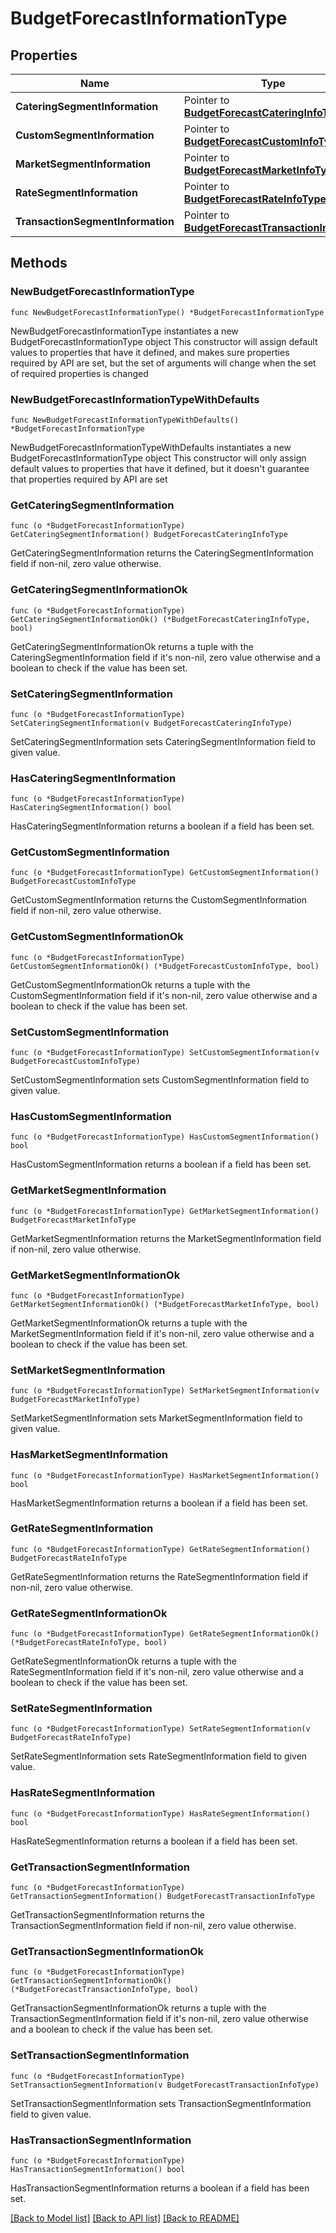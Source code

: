 # BudgetForecastInformationType

## Properties

Name | Type | Description | Notes
------------ | ------------- | ------------- | -------------
**CateringSegmentInformation** | Pointer to [**BudgetForecastCateringInfoType**](BudgetForecastCateringInfoType.md) |  | [optional] 
**CustomSegmentInformation** | Pointer to [**BudgetForecastCustomInfoType**](BudgetForecastCustomInfoType.md) |  | [optional] 
**MarketSegmentInformation** | Pointer to [**BudgetForecastMarketInfoType**](BudgetForecastMarketInfoType.md) |  | [optional] 
**RateSegmentInformation** | Pointer to [**BudgetForecastRateInfoType**](BudgetForecastRateInfoType.md) |  | [optional] 
**TransactionSegmentInformation** | Pointer to [**BudgetForecastTransactionInfoType**](BudgetForecastTransactionInfoType.md) |  | [optional] 

## Methods

### NewBudgetForecastInformationType

`func NewBudgetForecastInformationType() *BudgetForecastInformationType`

NewBudgetForecastInformationType instantiates a new BudgetForecastInformationType object
This constructor will assign default values to properties that have it defined,
and makes sure properties required by API are set, but the set of arguments
will change when the set of required properties is changed

### NewBudgetForecastInformationTypeWithDefaults

`func NewBudgetForecastInformationTypeWithDefaults() *BudgetForecastInformationType`

NewBudgetForecastInformationTypeWithDefaults instantiates a new BudgetForecastInformationType object
This constructor will only assign default values to properties that have it defined,
but it doesn't guarantee that properties required by API are set

### GetCateringSegmentInformation

`func (o *BudgetForecastInformationType) GetCateringSegmentInformation() BudgetForecastCateringInfoType`

GetCateringSegmentInformation returns the CateringSegmentInformation field if non-nil, zero value otherwise.

### GetCateringSegmentInformationOk

`func (o *BudgetForecastInformationType) GetCateringSegmentInformationOk() (*BudgetForecastCateringInfoType, bool)`

GetCateringSegmentInformationOk returns a tuple with the CateringSegmentInformation field if it's non-nil, zero value otherwise
and a boolean to check if the value has been set.

### SetCateringSegmentInformation

`func (o *BudgetForecastInformationType) SetCateringSegmentInformation(v BudgetForecastCateringInfoType)`

SetCateringSegmentInformation sets CateringSegmentInformation field to given value.

### HasCateringSegmentInformation

`func (o *BudgetForecastInformationType) HasCateringSegmentInformation() bool`

HasCateringSegmentInformation returns a boolean if a field has been set.

### GetCustomSegmentInformation

`func (o *BudgetForecastInformationType) GetCustomSegmentInformation() BudgetForecastCustomInfoType`

GetCustomSegmentInformation returns the CustomSegmentInformation field if non-nil, zero value otherwise.

### GetCustomSegmentInformationOk

`func (o *BudgetForecastInformationType) GetCustomSegmentInformationOk() (*BudgetForecastCustomInfoType, bool)`

GetCustomSegmentInformationOk returns a tuple with the CustomSegmentInformation field if it's non-nil, zero value otherwise
and a boolean to check if the value has been set.

### SetCustomSegmentInformation

`func (o *BudgetForecastInformationType) SetCustomSegmentInformation(v BudgetForecastCustomInfoType)`

SetCustomSegmentInformation sets CustomSegmentInformation field to given value.

### HasCustomSegmentInformation

`func (o *BudgetForecastInformationType) HasCustomSegmentInformation() bool`

HasCustomSegmentInformation returns a boolean if a field has been set.

### GetMarketSegmentInformation

`func (o *BudgetForecastInformationType) GetMarketSegmentInformation() BudgetForecastMarketInfoType`

GetMarketSegmentInformation returns the MarketSegmentInformation field if non-nil, zero value otherwise.

### GetMarketSegmentInformationOk

`func (o *BudgetForecastInformationType) GetMarketSegmentInformationOk() (*BudgetForecastMarketInfoType, bool)`

GetMarketSegmentInformationOk returns a tuple with the MarketSegmentInformation field if it's non-nil, zero value otherwise
and a boolean to check if the value has been set.

### SetMarketSegmentInformation

`func (o *BudgetForecastInformationType) SetMarketSegmentInformation(v BudgetForecastMarketInfoType)`

SetMarketSegmentInformation sets MarketSegmentInformation field to given value.

### HasMarketSegmentInformation

`func (o *BudgetForecastInformationType) HasMarketSegmentInformation() bool`

HasMarketSegmentInformation returns a boolean if a field has been set.

### GetRateSegmentInformation

`func (o *BudgetForecastInformationType) GetRateSegmentInformation() BudgetForecastRateInfoType`

GetRateSegmentInformation returns the RateSegmentInformation field if non-nil, zero value otherwise.

### GetRateSegmentInformationOk

`func (o *BudgetForecastInformationType) GetRateSegmentInformationOk() (*BudgetForecastRateInfoType, bool)`

GetRateSegmentInformationOk returns a tuple with the RateSegmentInformation field if it's non-nil, zero value otherwise
and a boolean to check if the value has been set.

### SetRateSegmentInformation

`func (o *BudgetForecastInformationType) SetRateSegmentInformation(v BudgetForecastRateInfoType)`

SetRateSegmentInformation sets RateSegmentInformation field to given value.

### HasRateSegmentInformation

`func (o *BudgetForecastInformationType) HasRateSegmentInformation() bool`

HasRateSegmentInformation returns a boolean if a field has been set.

### GetTransactionSegmentInformation

`func (o *BudgetForecastInformationType) GetTransactionSegmentInformation() BudgetForecastTransactionInfoType`

GetTransactionSegmentInformation returns the TransactionSegmentInformation field if non-nil, zero value otherwise.

### GetTransactionSegmentInformationOk

`func (o *BudgetForecastInformationType) GetTransactionSegmentInformationOk() (*BudgetForecastTransactionInfoType, bool)`

GetTransactionSegmentInformationOk returns a tuple with the TransactionSegmentInformation field if it's non-nil, zero value otherwise
and a boolean to check if the value has been set.

### SetTransactionSegmentInformation

`func (o *BudgetForecastInformationType) SetTransactionSegmentInformation(v BudgetForecastTransactionInfoType)`

SetTransactionSegmentInformation sets TransactionSegmentInformation field to given value.

### HasTransactionSegmentInformation

`func (o *BudgetForecastInformationType) HasTransactionSegmentInformation() bool`

HasTransactionSegmentInformation returns a boolean if a field has been set.


[[Back to Model list]](../README.md#documentation-for-models) [[Back to API list]](../README.md#documentation-for-api-endpoints) [[Back to README]](../README.md)



